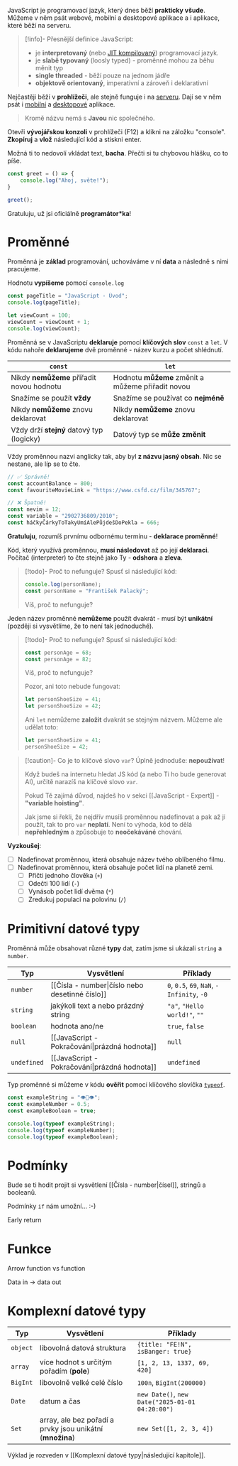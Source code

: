 JavaScript je programovací jazyk, který dnes běží **prakticky všude**. Můžeme v něm psát webové, mobilní a desktopové aplikace a i aplikace, které běží na serveru.

>[!info]- Přesnější definice
>JavaScript:
>- je **interpretovaný** (nebo [JIT kompilovaný](https://developer.mozilla.org/en-US/docs/Glossary/Just_In_Time_Compilation)) programovací jazyk.
>- je **slabě typovaný** (loosly typed) - proměnné mohou za běhu měnit typ
>- **single threaded** - běží pouze na jednom jádře
>- **objektově orientovaný**, imperativní a zároveň i deklarativní
>  
 Nejčastěji běží v **prohlížeči**, ale stejně funguje i na [serveru](https://nodejs.org/en). Dají se v něm psát i [mobilní](https://reactnative.dev/) a [desktopové](https://www.electronjs.org/) aplikace. 
> 
> Kromě názvu nemá s **Javou** nic společného.

Otevři **vývojářskou konzoli** v prohlížeči (F12) a klikni na záložku "console". **Zkopíruj** a **vlož** následující kód a stiskni enter.

Možná ti to nedovolí vkládat text, **bacha**. Přečti si tu chybovou hlášku, co to píše.

```javascript
const greet = () => {
	console.log("Ahoj, světe!");
}

greet();
```

Gratuluju, už jsi oficiálně **programátor\*ka**!
# Proměnné

Proměnná je **základ** programování, uchováváme v ní **data** a následně s nimi pracujeme. 

Hodnotu **vypíšeme** pomocí `console.log`

```javascript
const pageTitle = "JavaScript - Úvod";
console.log(pageTitle);

let viewCount = 100;
viewCount = viewCount + 1;
console.log(viewCount);
```

Proměnná se v JavaScriptu **deklaruje** pomocí **klíčových slov** `const` a `let`. V kódu nahoře **deklarujeme** dvě proměnné - název kurzu a počet shlédnutí.

| `const`                                   | `let`                                             |
| ----------------------------------------- | ------------------------------------------------- |
| Nikdy **nemůžeme** přiřadit novou hodnotu | Hodnotu **můžeme** změnit a můžeme přiřadit novou |
| Snažíme se použít **vždy**                | Snažíme se používat co **nejméně**                |
| Nikdy **nemůžeme** znovu deklarovat       | Nikdy **nemůžeme** znovu deklarovat               |
| Vždy drží **stejný** datový typ (logicky) | Datový typ se **může změnit**                     |
Vždy proměnnou nazvi anglicky tak, aby byl **z názvu jasný obsah**. Nic se nestane, ale líp se to čte.

```javascript
// ✅ Správně!
const accountBalance = 800;
const favouriteMovieLink = "https://www.csfd.cz/film/345767";

// ❌ Špatně!
const nevim = 12;
const variable = "2902736809/2010";
const háčkyČárkyToTakyUmíAlePůjdešDoPekla = 666;
```

**Gratuluju**, rozumíš prvnímu odbornému termínu - **deklarace proměnné**!

Kód, který využívá proměnnou, **musí následovat** až po její **deklaraci**. Počítač (interpreter) to čte stejně jako Ty - **odshora** a **zleva**.

> [!todo]- Proč to nefunguje?
> Spusť si následující kód:
> ```javascript
> console.log(personName);
> const personName = "František Palacký";
> ```
> 
>Víš, proč to nefunguje?

Jeden název proměnné **nemůžeme** použít dvakrát - musí být **unikátní** (později si vysvětlíme, že to není tak jednoduché).

> [!todo]- Proč to nefunguje?
> Spusť si následující kód:
> ```javascript
> const personAge = 68;
> const personAge = 82;
> ```
> Víš, proč to nefunguje?
> 
> Pozor, ani toto nebude fungovat:
> ```javascript
> let personShoeSize = 41;
> let personShoeSize = 42;
> ```
> 
> Ani `let` nemůžeme **založit** dvakrát se stejným názvem. Můžeme ale udělat toto:
> ```javascript
> let personShoeSize = 41;
> personShoeSize = 42;
> ```

> [!caution]- Co je to klíčové slovo `var`?
> Úplně jednoduše: **nepoužívat**!
> 
> Když budeš na internetu hledat JS kód (a nebo Ti ho bude generovat AI), určitě narazíš na klíčové slovo `var`. 
> 
> Pokud Tě zajímá důvod, najdeš ho v sekci [[JavaScript - Expert]] - **"variable hoisting"**.
> 
> Jak jsme si řekli, že nejdřív musíš proměnnou nadefinovat a pak až jí použít, tak to pro `var` **neplatí**. Není to výhoda, kód to dělá **nepřehledným** a způsobuje to **neočekáváné** chování.

**Vyzkoušej**:
- [ ] Nadefinovat proměnnou, která obsahuje název tvého oblíbeného filmu.
- [ ] Nadefinovat proměnnou, která obsahuje počet lidí na planetě zemi.
	- [ ] Přičti jednoho člověka (`+`)
	- [ ] Odečti 100 lidí (`-`)
	- [ ] Vynásob počet lidí dvěma (`*`)
	- [ ] Zredukuj populaci na polovinu (`/`)

# Primitivní datové typy
Proměnná může obsahovat různé **typy** dat, zatím jsme si ukázali `string` a `number`.

| Typ         | Vysvětlení                                     | Příklady                                   |
| ----------- | ---------------------------------------------- | ------------------------------------------ |
| `number`    | [[Čísla - number\|číslo nebo desetinné číslo]] | `0`, `0.5`, `69`, `NaN`, `-Infinity`, `-0` |
| `string`    | jakýkoli text a nebo prázdný string            | `"a"`, `"Hello world!"`, `""`              |
| `boolean`   | hodnota ano/ne                                 | `true`, `false`                            |
| `null`      | [[JavaScript - Pokračování\|prázdná hodnota]]  | `null`                                     |
| `undefined` | [[JavaScript - Pokračování\|prázdná hodnota]]  | `undefined`                                |
Typ proměnné si můžeme v kódu **ověřit** pomocí klíčového slovíčka [`typeof`](https://developer.mozilla.org/en-US/docs/Web/JavaScript/Reference/Operators/typeof).
```javascript
const exampleString = "👁👅👁";
const exampleNumber = 0.5;
const exampleBoolean = true;

console.log(typeof exampleString);
console.log(typeof exampleNumber);
console.log(typeof exampleBoolean);
```
# Podmínky
Bude se ti hodit projít si vysvětlení [[Čísla - number|čísel]], stringů a booleanů.

Podmínky `if` nám umožní... :-)

Early return
# Funkce
Arrow function vs function

Data in -> data out

# Komplexní datové typy

| Typ      | Vysvětlení                                                | Příklady                                        |
| -------- | --------------------------------------------------------- | ----------------------------------------------- |
| `object` | libovolná datová struktura                                | `{title: "FE!N", isBanger: true}`               |
| `array`  | více hodnot s určitým pořadím (**pole**)                  | `[1, 2, 13, 1337, 69, 420]`                     |
| `BigInt` | libovolně velké celé číslo                                | `100n`, `BigInt(200000)`                        |
| `Date`   | datum a čas                                               | `new Date()`, `new Date("2025-01-01 04:20:00")` |
| `Set`    | array, ale bez pořadí a prvky jsou unikátní (**množina**) | `new Set([1, 2, 3, 4])`                         |

Výklad je rozveden v [[Komplexní datové typy|následující kapitole]].


